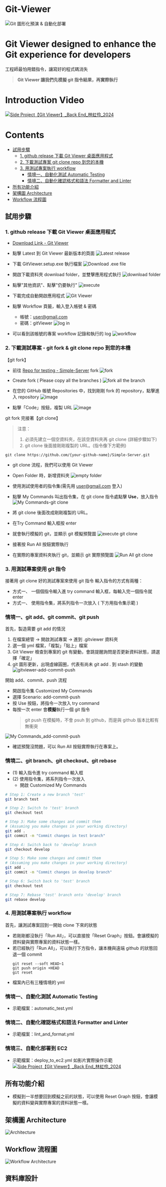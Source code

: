 # Git-Viewer
![Git 圖形化預演 & 自動化部署](https://github.com/user-attachments/assets/9972385d-63fe-4ed9-8ba5-e64ab9507482)

# Git Viewer designed to enhance the Git experience for developers
工程師最怕用錯指令，讓寫好的程式碼消失
> **Git Viewer 讓我們先模擬 git 指令結果，再實際執行**

# Introduction Video
[![Side Project【Git Viewer】_Back End_林虹伶_2024](https://img.youtube.com/vi/1v4r5_5uo8s/0.jpg)](https://youtu.be/1v4r5_5uo8s)

# Contents
- [試用步驟](#試用步驟)
  - [1. github release 下載 Git Viewer 桌面應用程式](#1-github-release-下載-git-viewer-桌面應用程式)
  - [2. 下載測試專案 git clone repo 到您的本機](#2-下載測試專案-git-clone-repo-到您的本機)
  - [3. 用測試專案執行 workflow](#3-用測試專案執行-workflow)
    - [情境一、自動化測試 Automatic Testing](#情境一自動化測試-automatic-testing)
    - [情境二、自動化確認格式和語法 Formatter and Linter](#情境二自動化確認格式和語法-formatter-and-linter)
- [所有功能介紹](#所有功能介紹)
- [架構圖 Architecture](#架構圖-architecture)
- [Workflow 流程圖](#workflow-流程圖)

## 試用步驟
### 1. github release 下載 Git Viewer 桌面應用程式
* [Download Link - Git Viewer](https://github.com/LilyLin395135/Git-Viewer/releases/)
  
* 點擊 Latest 到 Git Viewer 最新版本的頁面
  ![Latest release](https://github.com/user-attachments/assets/d3b754ab-7a18-48d1-8517-317466335281)
  
* 下載 GitViewer.setup.exe 執行檔案
  ![Download .exe file](https://github.com/user-attachments/assets/f6f33876-12f8-4e51-b8fa-cfc7bf8605a8)
  
* 開啟下載資料夾 download folder，並雙擊應用程式執行
  ![download folder](https://github.com/user-attachments/assets/50ce4049-35fd-40d5-ac0b-48aa6cdc4a2e)
  
* 點擊"其他資訊"、點擊"仍要執行"
  ![execute](https://github.com/user-attachments/assets/8b41a511-26e0-440a-9062-5284a6b9eca9)
  
* 下載完成自動開啟應用程式
  ![Git Viewer](https://github.com/user-attachments/assets/2e7ce636-538a-4ef5-82dd-bcd72dc2c4c0)

* 點擊 Workflow 頁籤，輸入登入帳號 & 密碼
  * 帳號：user@gmail.com
  * 密碼：gitViewer
  ![log in](https://github.com/user-attachments/assets/5571f109-57c1-4c8b-a020-2c04c4ee5a9c)

* 可以看到該帳號的專案 workflow 記錄和執行的 log
  ![workflow](https://github.com/user-attachments/assets/d9138206-11bd-4256-a079-c0ffd0cbbe3f)

### 2. 下載測試專案 - git fork & git clone repo 到您的本機
【git fork】
* 前往 [Repo for testing - Simple-Server](https://github.com/LilyLin395135/Simple-Server) fork
  ![fork](https://github.com/user-attachments/assets/6aee8a15-9e6f-4eb4-b62e-e27a39c4f6a9)

* Create fork ( Please copy all the branches )
  ![fork all the branch](https://github.com/user-attachments/assets/ce8132b2-6b32-4b74-ab39-46faa2260c01)

* 在您的 GitHub 帳號 Repositories 中，找到剛剛 fork 的 repository，點擊進入 repository
  ![image](https://github.com/user-attachments/assets/90f2e1e3-db4c-4e9b-a94d-d8e11f4b6eb3)
  
* 點擊「Code」按鈕，複製 URL
  ![image](https://github.com/user-attachments/assets/e604c559-caef-4be5-b35c-6ea464eea58c)

git fork 完接著【git clone】
> 注意：
> 1. 必須先建立一個空資料夾，在該空資料夾再 git clone (詳細步驟如下)
> 2. git clone 後面接剛剛複製的 URL。(指令像下方範例)
```
git clone https://github.com/{your-github-name}/Simple-Server.git
```
* git clone 流程，我們可以使用 Git Viewer
* Open Folder 時，新增資料夾
  ![empty folder](https://github.com/user-attachments/assets/6e263781-869e-4a52-8ae5-ded5fdaae21c)
    
* 使用測試使用者的指令集(需先用 user@gmail.com 登入)
* 點擊 My Commands 叫出指令集，在 git clone 指令處點擊 **Use**，放入指令
  ![My Commands-git clone](https://github.com/user-attachments/assets/d9f8aeca-dbd7-47ce-9c6c-c94d62ff75e6)

* 將 git clone 後面改成剛剛複製的 URL。
* 在Try Command 輸入框按 enter
* 就會執行模擬的 git，並顯示 git 模擬預覽圖
  ![execute git clone](https://github.com/user-attachments/assets/3eb4dbcc-692e-4e63-8084-5a3980e04d1e)

* 接著按 Run All 按鈕實際執行
* 在實際的專案資料夾執行 git，並顯示 git 實際預覽圖
  ![Run All git clone](https://github.com/user-attachments/assets/62d31d6d-6c49-4357-92b8-7e244059d47c)

### 3. 用測試專案使用 git 指令
接著用 git clone 好的測試專案來使用 git 指令
輸入指令的方式有兩種：
* 方式一、 一個個指令輸入進 try command 輸入框，每輸入完一個指令就 enter
* 方式一、 使用指令集，將系列指令一次放入 ( 下方用指令集示範 )
### 情境一、git add、git commit、git push
首先，製造需要 git add 的情況
1. 在檔案總管 → 開啟測試專案 → 進到 .gitviewer 資料夾
2. 選一個 yml 檔案，「複製」「貼上」檔案
3. Git Viewer 檢查到專案的 git 有變動，會跳提醒詢問是否更新資料狀態，請選擇「確定」
4. git 圖形更新，出現虛線圓圈，代表有尚未 git add . 到 stash 的變動
![gitviewer-add-commit-push](https://github.com/user-attachments/assets/cc315f8c-259b-45a4-a18a-237b3242eead)

開始 add、commit、push 流程
* 開啟指令集 Customized My Commands
* 選擇 Scenario: add-commit-push
* 按 Use 按鈕，將指令一次放入 try command
* 每按一次 enter 會**模擬**執行一個 git 指令
  > git push 在模擬時，不會 psuh 到 github，而是與 github 版本比較有無衝突

![My Commands_add-commit-push](https://github.com/user-attachments/assets/fe5465de-39de-4778-9bc5-392a93ea6f64)
* 確認預覽沒問題，可以 Run All 按鈕實際執行在專案上。
  
### 情境二、git branch、git checkout、git rebase
* (1) 輸入指令進 try command 輸入框
* (2) 使用指令集，將系列指令一次放入
  * 開啟 Customized My Commands
```sh
# Step 1: Create a new branch 'test'
git branch test

# Step 2: Switch to 'test' branch
git checkout test

# Step 3: Make some changes and commit them
# (Assuming you make changes in your working directory)
git add .
git commit -m "Commit changes in test branch"

# Step 4: Switch back to 'develop' branch
git checkout develop

# Step 5: Make some changes and commit them
# (Assuming you make changes in your working directory)
git add .
git commit -m "Commit changes in develop branch"

# Step 6: Switch back to 'test' branch
git checkout test

# Step 7: Rebase 'test' branch onto 'develop' branch
git rebase develop
```
### 4. 用測試專案執行 workflow 
首先，讓測試專案回到一開始 clone 下來的狀態
* 若剛剛都沒執行「Run All」，可以直接按「Reset Graph」按鈕。會讓模擬的資料變與實際專案的資料狀態一樣。
* 若已經執行「Run All」，可以執行下方指令，讓本機與遠端 github 的狀態回退一個 commit
  ```
  git reset --soft HEAD~1
  git push origin +HEAD
  git reset
  ```
* 檔案內已有三種情境的 yml 
### 情境一、自動化測試 Automatic Testing
* 示範檔案：automatic_test.yml

### 情境二、自動化確認格式和語法 Formatter and Linter
* 示範檔案：lint_and_format.yml

### 情境三、自動化部署到 EC2
* 示範檔案：deploy_to_ec2.yml
如影片實際操作示範
[![Side Project【Git Viewer】_Back End_林虹伶_2024](https://img.youtube.com/vi/1v4r5_5uo8s/0.jpg)](https://youtu.be/1v4r5_5uo8s)

## 所有功能介紹
* 模擬到一半想要回到模擬之前的狀態，可以使用 Reset Graph 按鈕，會讓模擬的資料變與實際專案的資料狀態一樣。

## 架構圖 Architecture
![Architecture](https://github.com/user-attachments/assets/efc3cea0-deee-44af-8985-4c1be09b3ded)

## Workflow 流程圖
![Workflow Architecture](https://github.com/user-attachments/assets/4c63b267-308b-433d-89c8-a801d7800c1e)

## 資料庫設計
